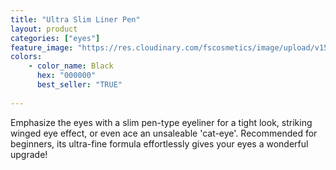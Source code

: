 ```yaml
---
title: "Ultra Slim Liner Pen"
layout: product
categories: ["eyes"]
feature_image: "https://res.cloudinary.com/fscosmetics/image/upload/v1542273814/ultra_slim_liner.jpg"
colors:
    - color_name: Black
      hex: "000000"
      best_seller: "TRUE"    
   
---
```

Emphasize the eyes with a slim pen-type eyeliner for a tight look, striking winged eye effect, or even ace an unsaleable 'cat-eye'. Recommended for beginners, its ultra-fine formula effortlessly gives your eyes a wonderful upgrade! 

